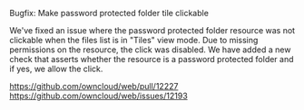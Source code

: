 Bugfix: Make password protected folder tile clickable

We've fixed an issue where the password protected folder resource was not clickable when the files list is in "Tiles" view mode. Due to missing permissions on the resource, the click was disabled. We have added a new check that asserts whether the resource is a password protected folder and if yes, we allow the click.

https://github.com/owncloud/web/pull/12227
https://github.com/owncloud/web/issues/12193
